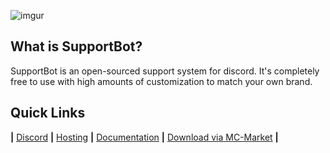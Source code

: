 ![imgur](https://i.imgur.com/TQj40Mt.png)

## What is SupportBot?

SupportBot is an open-sourced support system for discord. It's completely free to use with high amounts of customization to match your own brand.

## Quick Links

**|** [Discord](https://emeraldsrv.dev/discord) **|**
[Hosting](https://emeraldsrv.dev/hosting) **|**
[Documentation](https://emeraldsrv.dev/wiki/supportbot) **|**
[Download via MC-Market](https://www.mc-market.org/resources/8940/) **|**
